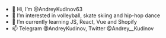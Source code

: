 - 👋 Hi, I’m @AndreyKudinov63
- 👀 I’m interested in volleyball, skate skiing and hip-hop dance
- 🌱 I’m currently learning JS, React, Vue and Shopify
- 📫 Telegram @AndreyKudinov, Twitter @Andrey__Kudinov

<!---
AndreyKudinov63/AndreyKudinov63 is a ✨ special ✨ repository because its `README.md` (this file) appears on your GitHub profile.
You can click the Preview link to take a look at your changes.
--->
